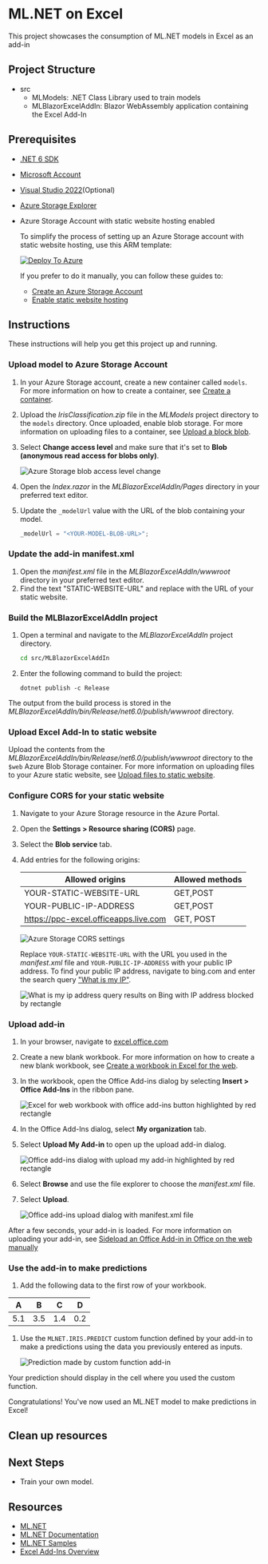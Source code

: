 # ML.NET on Excel

This project showcases the consumption of ML.NET models in Excel as an add-in

## Project Structure

- src
    - MLModels: .NET Class Library used to train models
    - MLBlazorExcelAddIn: Blazor WebAssembly application containing the Excel Add-In 

## Prerequisites

- [.NET 6 SDK](https://dotnet.microsoft.com/download/dotnet/6.0)
- [Microsoft Account](https://support.microsoft.com/account-billing/how-to-create-a-new-microsoft-account-a84675c3-3e9e-17cf-2911-3d56b15c0aaf)
- [Visual Studio 2022](https://visualstudio.microsoft.com/downloads/)(Optional)
- [Azure Storage Explorer](https://azure.microsoft.com/features/storage-explorer/)
- Azure Storage Account with static website hosting enabled

    To simplify the process of setting up an Azure Storage account with static website hosting, use this ARM template:
    
    [![Deploy To Azure](https://raw.githubusercontent.com/Azure/azure-quickstart-templates/master/1-CONTRIBUTION-GUIDE/images/deploytoazure.svg?sanitize=true)](https://portal.azure.com/#create/Microsoft.Template/uri/https%3A%2F%2Fgist.githubusercontent.com%2Fluisquintanilla%2Ff0fd8e9149bd65051cec76db590c51f4%2Fraw%2Ff7f55b564f7429baab568dfa8a28c97473fddc5e%2Fazuredeploy.json)
    
    If you prefer to do it manually, you can follow these guides to:
    
    - [Create an Azure Storage Account]((https://docs.microsoft.com/azure/storage/common/storage-account-create?tabs=azure-portal))
    - [Enable static website hosting](https://docs.microsoft.com/azure/storage/blobs/storage-blob-static-website-how-to?tabs=azure-portal)
 
## Instructions

These instructions will help you get this project up and running.

### Upload model to Azure Storage Account

1. In your Azure Storage account, create a new container called `models`. For more information on how to create a container, see [Create a container](https://docs.microsoft.com/azure/storage/blobs/storage-quickstart-blobs-portal#create-a-container).
1. Upload the *IrisClassification.zip* file in the *MLModels* project directory to the `models` directory. Once uploaded, enable blob storage. For more information on uploading files to a container, see [Upload a block blob](https://docs.microsoft.com/azure/storage/blobs/storage-quickstart-blobs-portal#upload-a-block-blob).
1. Select **Change access level** and make sure that it's set to **Blob (anonymous read access for blobs only)**.

    ![Azure Storage blob access level change](images/blob-access-level.png)

1. Open the *Index.razor* in the *MLBlazorExcelAddIn/Pages* directory in your preferred text editor.
1. Update the `_modelUrl` value with the URL of the blob containing your model.

    ```csharp
    _modelUrl = "<YOUR-MODEL-BLOB-URL>";
    ```

### Update the add-in manifest.xml

1. Open the *manifest.xml* file in the *MLBlazorExcelAddIn/wwwroot* directory in your preferred text editor.
1. Find the text "STATIC-WEBSITE-URL" and replace with the URL of your static website.

### Build the MLBlazorExcelAddIn project

1. Open a terminal and navigate to the *MLBlazorExcelAddIn* project directory.

    ```bash
    cd src/MLBlazorExcelAddIn
    ```

1. Enter the following command to build the project:

    ```dotnetcli
    dotnet publish -c Release
    ```

The output from the build process is stored in the *MLBlazorExcelAddIn/bin/Release/net6.0/publish/wwwroot* directory.

### Upload Excel Add-In to static website

Upload the contents from the *MLBlazorExcelAddIn/bin/Release/net6.0/publish/wwwroot* directory to the `$web` Azure Blob Storage container. For more information on uploading files to your Azure static website, see [Upload files to static website](https://docs.microsoft.com/azure/storage/blobs/storage-blob-static-website-how-to?tabs=azure-portal#upload-files).

### Configure CORS for your static website

1. Navigate to your Azure Storage resource in the Azure Portal.
1. Open the **Settings > Resource sharing (CORS)** page.
1. Select the **Blob service** tab. 
1. Add entries for the following origins:

    | Allowed origins | Allowed methods |
    | --- | --- |
    | YOUR-STATIC-WEBSITE-URL | GET,POST |
    | YOUR-PUBLIC-IP-ADDRESS | GET,POST |
    | https://ppc-excel.officeapps.live.com | GET, POST |
    
    ![Azure Storage CORS settings](images/configure-cors.png)

    Replace `YOUR-STATIC-WEBSITE-URL` with the URL you used in the *manifest.xml* file and `YOUR-PUBLIC-IP-ADDRESS` with your public IP address. To find your public IP address, navigate to bing.com and enter the search query ["What is my IP"](https://www.bing.com/search?q=what+is+my+ip).

    ![What is my ip address query results on Bing with IP address blocked by rectangle](images/ip-address.png)

### Upload add-in

1. In your browser, navigate to [excel.office.com](https://excel.microsoft.com)
1. Create a new blank workbook. For more information on how to create a new blank workbook, see [Create a workbook in Excel for the web](https://support.microsoft.com/office/create-a-workbook-in-excel-for-the-web-63b50461-38c4-4c93-a17e-36998be0e3d0).
1. In the workbook, open the Office Add-ins dialog by selecting **Insert > Office Add-Ins** in the ribbon pane.

    ![Excel for web workbook with office add-ins button highlighted by red rectangle](images/office-addin.png)
1. In the Office Add-Ins dialog, select **My organization** tab.
1. Select **Upload My Add-in** to open up the upload add-in dialog.

    ![Office add-ins dialog with upload my add-in highlighted by red rectangle](images/upload-addin.png)

1. Select **Browse** and use the file explorer to choose the *manifest.xml* file.
1. Select **Upload**.

    ![Office add-ins upload dialog with manifest.xml file](images/upload-manifest.png)

After a few seconds, your add-in is loaded. For more information on uploading your add-in, see [Sideload an Office Add-in in Office on the web manually](https://docs.microsoft.com/office/dev/add-ins/testing/sideload-office-add-ins-for-testing#sideload-an-office-add-in-in-office-on-the-web-manually)

### Use the add-in to make predictions

1. Add the following data to the first row of your workbook.

| A | B | C | D |
| --- | --- | --- | --- |
|5.1 | 3.5 | 1.4 | 0.2 |

1. Use the `MLNET.IRIS.PREDICT` custom function defined by your add-in to make a predictions using the data you previously entered as inputs.

    ![Prediction made by custom function add-in](images/prediction-addin.png)

Your prediction should display in the cell where you used the custom function.

Congratulations! You've now used an ML.NET model to make predictions in Excel!

## Clean up resources



## Next Steps

- Train your own model.

## Resources

- [ML.NET](https://dot.net/ml)
- [ML.NET Documentation](https://docs.microsoft.com/dotnet/machine-learning/)
- [ML.NET Samples](https://github.com/dotnet/machinelearning-samples)
- [Excel Add-Ins Overview](https://docs.microsoft.com/office/dev/add-ins/excel/excel-add-ins-overview)